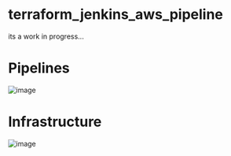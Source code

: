 # terraform_jenkins_aws_pipeline
its a work in progress...

# Pipelines
![image](https://user-images.githubusercontent.com/28662248/201562271-fbae1f66-df9b-4d9e-bdb3-93a0b8e6924b.png)

# Infrastructure
![image](https://user-images.githubusercontent.com/28662248/201562311-9711f977-36ae-4e4b-9a22-e8a7a097fc80.png)
